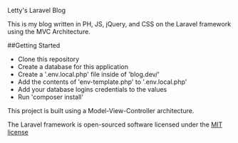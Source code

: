 Letty's Laravel Blog

This is my blog written in PH, JS, jQuery, and CSS on the Laravel framework using the MVC Architecture.

##Getting Started
- Clone this repository
- Create a database for this application
- Create a '.env.local.php' file inside of 'blog.dev/'
- Add the contents of 'env-template.php' to '.env.local.php'
- Add your database logins credentials to the values
- Run 'composer install'

This project is built using a Model-View-Controller architecture.

The Laravel framework is open-sourced software licensed under the [MIT license](http://opensource.org/licenses/MIT)
